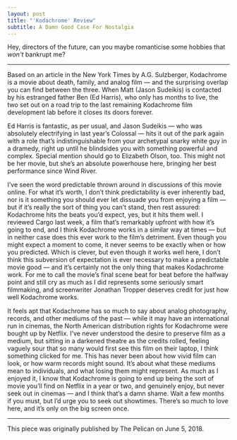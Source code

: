 ```yaml
---
layout: post
title: "'Kodachrome' Review"
subtitle: A Damn Good Case For Nostalgia
---
```


Hey, directors of the future, can you maybe romanticise some hobbies that _won't_ bankrupt me?

---

Based on an article in the New York Times by A.G. Sulzberger, Kodachrome is a movie about death, family, and analog film — and the surprising overlap you can find between the three. When Matt (Jason Sudeikis) is contacted by his estranged father Ben (Ed Harris), who only has months to live, the two set out on a road trip to the last remaining Kodachrome film development lab before it closes its doors forever.

Ed Harris is fantastic, as per usual, and Jason Sudeikis — who was absolutely electrifying in last year’s Colossal — hits it out of the park again with a role that’s indistinguishable from your archetypal snarky white guy in a dramedy, right up until he blindsides you with something powerful and complex. Special mention should go to Elizabeth Olson, too. This might not be her movie, but she’s an absolute powerhouse here, bringing her best performance since Wind River.

I’ve seen the word predictable thrown around in discussions of this movie online. For what it’s worth, I don’t think predictability is ever inherently bad, nor is it something you should ever let dissuade you from enjoying a film — but if it’s really the sort of thing you can’t stand, then rest assured: Kodachrome hits the beats you’d expect, yes, but it hits them well. I reviewed Cargo last week, a film that’s remarkably upfront with how it’s going to end, and I think Kodachrome works in a similar way at times — but in neither case does this ever work to the film’s detriment. Even though you might expect a moment to come, it never seems to be exactly when or how you predicted. Which is clever, but even though it works well here, I don’t think this subversion of expectation is ever necessary to make a predictable movie good — and it’s certainly not the only thing that makes Kodachrome work. For me to call the movie’s final scene beat for beat before the halfway point and still cry as much as I did represents some seriously smart filmmaking, and screenwriter Jonathan Tropper deserves credit for just how well Kodachrome works.

It feels apt that Kodachrome has so much to say about analog photography, records, and other mediums of the past — while it may have an international run in cinemas, the North American distribution rights for Kodachrome were bought up by Netflix. I’ve never understood the desire to preserve film as a medium, but sitting in a darkened theatre as the credits rolled, feeling vaguely sour that so many would first see this film on their laptop, I think something clicked for me. This has never been about how vivid film can look, or how warm records might sound. It’s about what these mediums mean to individuals, and what losing them might represent. As much as I enjoyed it, I know that Kodachrome is going to end up being the sort of movie you’ll find on Netflix in a year or two, and genuinely enjoy, but never seek out in cinemas — and I think that’s a damn shame. Wait a few months if you must, but I’d urge you to seek out showtimes. There’s so much to love here, and it’s only on the big screen once.

---

This piece was originally published by The Pelican on June 5, 2018.

